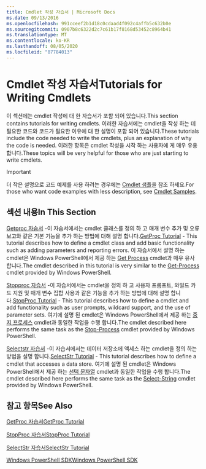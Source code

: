 ```yaml
---
title: Cmdlet 작성 자습서 | Microsoft Docs
ms.date: 09/13/2016
ms.openlocfilehash: 991cceef2b1d18c0cdaad4f092c4affb5c632b0e
ms.sourcegitcommit: 0907b8c6322d2c7c61b17f8168d53452c8964b41
ms.translationtype: MT
ms.contentlocale: ko-KR
ms.lasthandoff: 08/05/2020
ms.locfileid: "87784013"
---
```

# <a name="tutorials-for-writing-cmdlets"></a><span data-ttu-id="f7817-102">Cmdlet 작성 자습서</span><span class="sxs-lookup"><span data-stu-id="f7817-102">Tutorials for Writing Cmdlets</span></span>

<span data-ttu-id="f7817-103">이 섹션에는 cmdlet 작성에 대 한 자습서가 포함 되어 있습니다.</span><span class="sxs-lookup"><span data-stu-id="f7817-103">This section contains tutorials for writing cmdlets.</span></span> <span data-ttu-id="f7817-104">이러한 자습서에는 cmdlet을 작성 하는 데 필요한 코드와 코드가 필요한 이유에 대 한 설명이 포함 되어 있습니다.</span><span class="sxs-lookup"><span data-stu-id="f7817-104">These tutorials include the code needed to write the cmdlets, plus an explanation of why the code is needed.</span></span> <span data-ttu-id="f7817-105">이러한 항목은 cmdlet 작성을 시작 하는 사용자에 게 매우 유용 합니다.</span><span class="sxs-lookup"><span data-stu-id="f7817-105">These topics will be very helpful for those who are just starting to write cmdlets.</span></span>

> [!IMPORTANT]
> <span data-ttu-id="f7817-106">더 작은 설명으로 코드 예제를 사용 하려는 경우에는 [Cmdlet 샘플](./cmdlet-samples.md)을 참조 하세요.</span><span class="sxs-lookup"><span data-stu-id="f7817-106">For those who want code examples with less description, see [Cmdlet Samples](./cmdlet-samples.md).</span></span>

## <a name="in-this-section"></a><span data-ttu-id="f7817-107">섹션 내용</span><span class="sxs-lookup"><span data-stu-id="f7817-107">In This Section</span></span>

<span data-ttu-id="f7817-108">[Getproc 자습서](./getproc-tutorial.md) -이 자습서에서는 cmdlet 클래스를 정의 하 고 매개 변수 추가 및 오류 보고와 같은 기본 기능을 추가 하는 방법에 대해 설명 합니다.</span><span class="sxs-lookup"><span data-stu-id="f7817-108">[GetProc Tutorial](./getproc-tutorial.md) - This tutorial describes how to define a cmdlet class and add basic functionality such as adding parameters and reporting errors.</span></span> <span data-ttu-id="f7817-109">이 자습서에서 설명 하는 cmdlet은 Windows PowerShell에서 제공 하는 [Get Process](/powershell/module/Microsoft.PowerShell.Management/Get-Process) cmdlet과 매우 유사 합니다.</span><span class="sxs-lookup"><span data-stu-id="f7817-109">The cmdlet described in this tutorial is very similar to the [Get-Process](/powershell/module/Microsoft.PowerShell.Management/Get-Process) cmdlet provided by Windows PowerShell.</span></span>

<span data-ttu-id="f7817-110">[Stopproc 자습서](./stopproc-tutorial.md) -이 자습서에서는 cmdlet을 정의 하 고 사용자 프롬프트, 와일드 카드 지원 및 매개 변수 집합 사용과 같은 기능을 추가 하는 방법에 대해 설명 합니다.</span><span class="sxs-lookup"><span data-stu-id="f7817-110">[StopProc Tutorial](./stopproc-tutorial.md) - This tutorial describes how to define a cmdlet and add functionality such as user prompts, wildcard support, and the use of parameter sets.</span></span> <span data-ttu-id="f7817-111">여기에 설명 된 cmdlet은 Windows PowerShell에서 제공 하는 [중지 프로세스](/powershell/module/Microsoft.PowerShell.Management/Stop-Process) cmdlet과 동일한 작업을 수행 합니다.</span><span class="sxs-lookup"><span data-stu-id="f7817-111">The cmdlet described here performs the same task as the [Stop-Process](/powershell/module/Microsoft.PowerShell.Management/Stop-Process) cmdlet provided by Windows PowerShell.</span></span>

<span data-ttu-id="f7817-112">[Selectstr 자습서](./selectstr-tutorial.md) -이 자습서에서는 데이터 저장소에 액세스 하는 cmdlet을 정의 하는 방법을 설명 합니다.</span><span class="sxs-lookup"><span data-stu-id="f7817-112">[SelectStr Tutorial](./selectstr-tutorial.md) - This tutorial describes how to define a cmdlet that accesses a data store.</span></span> <span data-ttu-id="f7817-113">여기에 설명 된 cmdlet은 Windows PowerShell에서 제공 하는 [선택 문자열](/powershell/module/microsoft.powershell.utility/select-string) cmdlet과 동일한 작업을 수행 합니다.</span><span class="sxs-lookup"><span data-stu-id="f7817-113">The cmdlet described here performs the same task as the [Select-String](/powershell/module/microsoft.powershell.utility/select-string) cmdlet provided by Windows PowerShell.</span></span>

## <a name="see-also"></a><span data-ttu-id="f7817-114">참고 항목</span><span class="sxs-lookup"><span data-stu-id="f7817-114">See Also</span></span>

[<span data-ttu-id="f7817-115">GetProc 자습서</span><span class="sxs-lookup"><span data-stu-id="f7817-115">GetProc Tutorial</span></span>](./getproc-tutorial.md)

[<span data-ttu-id="f7817-116">StopProc 자습서</span><span class="sxs-lookup"><span data-stu-id="f7817-116">StopProc Tutorial</span></span>](./stopproc-tutorial.md)

[<span data-ttu-id="f7817-117">SelectStr 자습서</span><span class="sxs-lookup"><span data-stu-id="f7817-117">SelectStr Tutorial</span></span>](./selectstr-tutorial.md)

[<span data-ttu-id="f7817-118">Windows PowerShell SDK</span><span class="sxs-lookup"><span data-stu-id="f7817-118">Windows PowerShell SDK</span></span>](../windows-powershell-reference.md)
